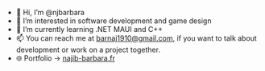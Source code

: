 - 👋 Hi, I’m @njbarbara
- 👀 I’m interested in software development and game design 
- 🌱 I’m currently learning .NET MAUI and C++
- 📫 You can reach me at barnaj1910@gmail.com, if you want to talk about development or work on a project together.
- 🌐 Portfolio → [najib-barbara.fr](https://najib-barbara.fr)

<!---
njbarbara/njbarbara is a ✨ special ✨ repository because its `README.md` (this file) appears on your GitHub profile.
You can click the Preview link to take a look at your changes.
--->
